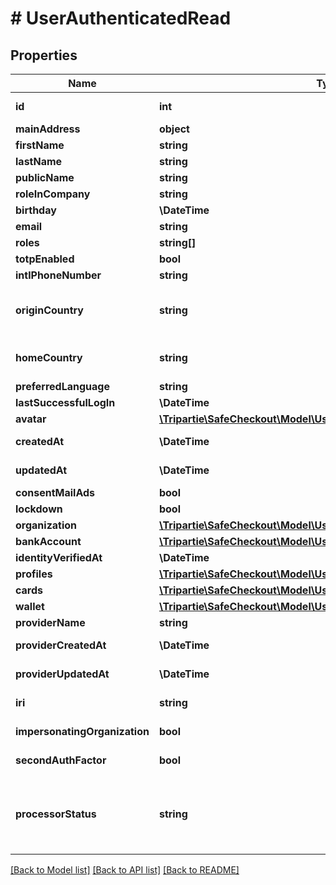 # # UserAuthenticatedRead

## Properties

Name | Type | Description | Notes
------------ | ------------- | ------------- | -------------
**id** | **int** |  | [optional] [readonly]
**mainAddress** | **object** |  | [optional]
**firstName** | **string** |  | [optional]
**lastName** | **string** |  | [optional]
**publicName** | **string** |  | [optional]
**roleInCompany** | **string** |  | [optional]
**birthday** | **\DateTime** |  | [optional]
**email** | **string** |  | [optional]
**roles** | **string[]** |  |
**totpEnabled** | **bool** |  | [optional]
**intlPhoneNumber** | **string** |  | [optional]
**originCountry** | **string** | The nationality of the current user. | [optional]
**homeCountry** | **string** | The originating country | [optional]
**preferredLanguage** | **string** |  | [optional]
**lastSuccessfulLogIn** | **\DateTime** |  | [optional]
**avatar** | [**\Tripartie\SafeCheckout\Model\UserMediaAuthenticatedRead**](UserMediaAuthenticatedRead.md) |  | [optional]
**createdAt** | **\DateTime** |  | [optional] [readonly]
**updatedAt** | **\DateTime** |  | [optional] [readonly]
**consentMailAds** | **bool** |  |
**lockdown** | **bool** |  |
**organization** | [**\Tripartie\SafeCheckout\Model\UserOrganizationAuthenticatedRead**](UserOrganizationAuthenticatedRead.md) |  | [optional]
**bankAccount** | [**\Tripartie\SafeCheckout\Model\UserBankAccountAuthenticatedRead**](UserBankAccountAuthenticatedRead.md) |  | [optional]
**identityVerifiedAt** | **\DateTime** |  | [optional]
**profiles** | [**\Tripartie\SafeCheckout\Model\UserPersonaAuthenticatedRead[]**](UserPersonaAuthenticatedRead.md) |  |
**cards** | [**\Tripartie\SafeCheckout\Model\UserCardAuthenticatedRead[]**](UserCardAuthenticatedRead.md) |  | [optional]
**wallet** | [**\Tripartie\SafeCheckout\Model\UserWalletAuthenticatedRead**](UserWalletAuthenticatedRead.md) |  | [optional]
**providerName** | **string** |  | [optional]
**providerCreatedAt** | **\DateTime** |  | [optional] [readonly]
**providerUpdatedAt** | **\DateTime** |  | [optional] [readonly]
**iri** | **string** |  | [optional] [readonly]
**impersonatingOrganization** | **bool** |  | [optional] [readonly]
**secondAuthFactor** | **bool** |  | [optional] [readonly]
**processorStatus** | **string** | Automagically infer on what state the entity is at the Payment Processor. | [optional] [readonly]

[[Back to Model list]](../../README.md#models) [[Back to API list]](../../README.md#endpoints) [[Back to README]](../../README.md)
